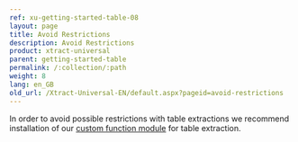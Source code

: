 ```yaml
---
ref: xu-getting-started-table-08
layout: page
title: Avoid Restrictions
description: Avoid Restrictions
product: xtract-universal
parent: getting-started-table
permalink: /:collection/:path
weight: 8
lang: en_GB
old_url: /Xtract-Universal-EN/default.aspx?pageid=avoid-restrictions
---
```


In order to avoid possible restrictions with table extractions we recommend installation of our [custom function module](../../../../_includes/_content/en/sap-customizing.md) for table extraction.